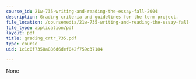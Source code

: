```yaml
---
course_id: 21w-735-writing-and-reading-the-essay-fall-2004
description: Grading criteria and guidelines for the term project.
file_location: /coursemedia/21w-735-writing-and-reading-the-essay-fall-2004/1c1c0f7358a886d6def042f759c37184_grading_crtr_735.pdf
file_type: application/pdf
layout: pdf
title: grading_crtr_735.pdf
type: course
uid: 1c1c0f7358a886d6def042f759c37184

---
```

None